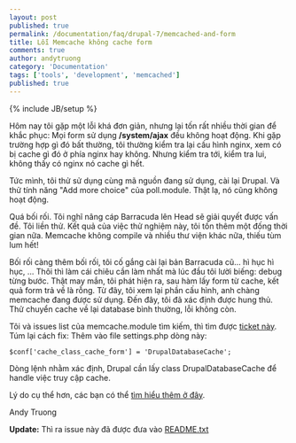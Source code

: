 ```yaml
---
layout: post
published: true
permalink: /documentation/faq/drupal-7/memcached-and-form
title: Lỗi Memcache không cache form
comments: true
author: andytruong
category: 'Documentation'
tags: ['tools', 'development', 'memcached']
published: true
---
```


{% include JB/setup %}

Hôm nay tôi gặp một lỗi khá đơn giản, nhưng lại tốn rất nhiều thời gian để khắc phục: Mọi 
form sử dụng __/system/ajax__ đều không hoạt động. Khi gặp trường hợp gì đó bất thường, 
tôi thường kiểm tra lại cấu hình nginx, xem có bị cache gì đó ở phía nginx hay không. Nhưng 
kiểm tra tới, kiểm tra lui, không thấy có nginx nó cache gì hết.

Tức mình, tôi thử sử dụng cùng mã nguồn đang sử dụng, cài lại Drupal. Và thử tính năng 
"Add more choice" của poll.module. Thật lạ, nó cũng không hoạt động.

Quá bối rối. Tôi nghĩ nâng cáp Barracuda lên Head sẽ giải quyết được vấn đề. Tôi liền thử. 
Kết quả của việc thử nghiệm này, tôi tốn thêm một đống thời gian nữa. Memcache không compile 
và nhiều thư viện khác nữa, thiếu tùm lum hết!

Bối rối càng thêm bối rối, tôi cố gắng cài lại bản Barracuda cũ… hì hục hì hục, … Thôi thì
làm cái chiêu cần làm nhất mà lúc đầu tôi lười biếng: debug từng bước. Thật may mắn, tôi 
phát hiện ra, sau hàm lấy form từ cache, kết quả form trả về là rỗng. Từ đây, tôi xem lại 
phần cấu hình, anh chàng memcache đang được sử dụng. Đến đây, tôi đã xác định được hung 
thủ. Thử chuyển cache về lại database bình thường, lỗi không còn.

Tôi và issues list của memcache.module tìm kiếm, thì tìm được 
[ticket này](http://drupal.org/node/1214536#comment-4748042). Túm lại cách fix: Thêm vào 
file settings.php dòng này:

    $conf['cache_class_cache_form'] = 'DrupalDatabaseCache';

Dòng lệnh nhằm xác định, Drupal cần lấy class DrupalDatabaseCache để handle việc truy cập cache.

Lý do cụ thể hơn, các bạn có thể [tìm hiểu thêm ở đây](http://drupal.org/node/512026).

Andy Truong

__Update:__ Thì ra issue này đã được đưa vào [README.txt](http://drupalcode.org/project/memcache.git/blob/5947cf0d625628b2423237baabe512984114a7a7:/README.txt)

